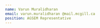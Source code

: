 ```yaml
---
name: Varun Muralidharan 
email: varun.muralidharan @mail.mcgill.ca
position: AGSEM Representative
---
```

